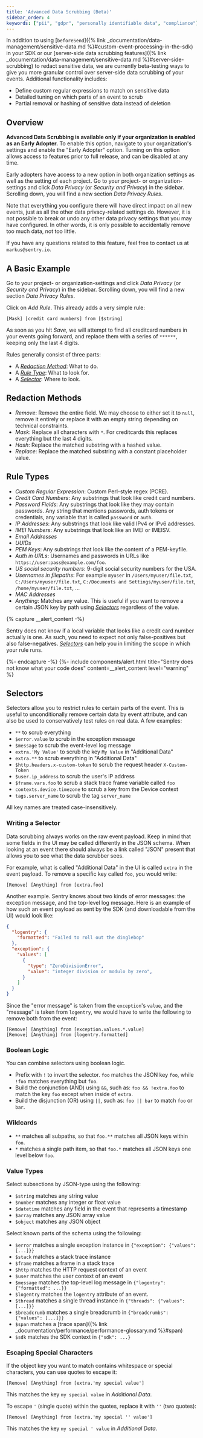 ```yaml
---
title: 'Advanced Data Scrubbing (Beta)'
sidebar_order: 4
keywords: ["pii", "gdpr", "personally identifiable data", "compliance"]
---
```


In addition to using [`beforeSend`]({% link _documentation/data-management/sensitive-data.md %}#custom-event-processing-in-the-sdk) in your SDK or our [server-side data scrubbing features]({% link _documentation/data-management/sensitive-data.md %}#server-side-scrubbing) to redact sensitive data, we are currently beta-testing ways to give you more granular control over server-side data scrubbing of your events. Additional functionality includes:

* Define custom regular expressions to match on sensitive data
* Detailed tuning on which parts of an event to scrub
* Partial removal or hashing of sensitive data instead of deletion

## Overview

**Advanced Data Scrubbing is available only if your organization is enabled as an Early Adopter.** To enable this option, navigate to your organization's settings and enable the "Early Adopter" option. Turning on this option allows access to features prior to full release, and can be disabled at any time.

Early adopters have access to a new option in both organization settings as well as the setting of each project. Go to your project- or organization-settings and click _Data Privacy_ (or _Security
and Privacy_) in the sidebar. Scrolling down, you will find a new section _Data Privacy Rules_.

Note that everything you configure there will have direct impact on all new events, just as all the other data privacy-related settings do. However, it is not possible to break or undo any other data privacy settings that you may have configured. In other words, it is only possible to accidentally remove too much data, not too little.

If you have any questions related to this feature, feel free to contact us at `markus@sentry.io`.

## A Basic Example

Go to your project- or organization-settings and click _Data Privacy_ (or _Security and Privacy_) in the sidebar. Scrolling down, you will find a new section _Data Privacy Rules_.

Click on _Add Rule_. This already adds a very simple rule:

```
[Mask] [credit card numbers] from [$string]
```

As soon as you hit _Save_, we will attempt to find all creditcard numbers in your events going forward, and replace them with a series of `******`, keeping only the last 4 digits.

Rules generally consist of three parts:

- A [_Redaction Method_](#redaction-methods): What to do.
- A [_Rule Type_](#rule-types): What to look for.
- A [_Selector_](#selectors): Where to look.

## Redaction Methods

- _Remove_: Remove the entire field. We may choose to either set it to `null`, remove it entirely or replace it with an empty string depending on technical constraints.
- _Mask_: Replace all characters with `*`. For creditcards this replaces everything but the last 4 digits.
- _Hash_: Replace the matched substring with a hashed value.
- _Replace_: Replace the matched substring with a constant placeholder value.

## Rule Types

- _Custom Regular Expression_: Custom Perl-style regex (PCRE).
- _Credit Card Numbers_: Any substrings that look like credit card numbers.
- _Password Fields_: Any substrings that look like they may contain passwords. Any string that mentions passwords, auth tokens or credentials, any variable that is called `password` or `auth`.
- _IP Addresses_: Any substrings that look like valid IPv4 or IPv6 addresses.
- _IMEI Numbers_: Any substrings that look like an IMEI or IMEISV.
- _Email Addresses_
- _UUIDs_
- _PEM Keys_: Any substrings that look like the content of a PEM-keyfile.
- _Auth in URLs_: Usernames and passwords in URLs like `https://user:pass@example.com/foo`.
- _US social security numbers_: 9-digit social security numbers for the USA.
- _Usernames in filepaths_: For example `myuser` in `/Users/myuser/file.txt`, `C:/Users/myuser/file.txt`, `C:/Documents and Settings/myuser/file.txt`, `/home/myuser/file.txt`, ...
- _MAC Addresses_
- _Anything_: Matches any value. This is useful if you want to remove a certain JSON key by path using [_Selectors_](#selectors) regardless of the value.

{% capture __alert_content -%}

Sentry does not know if a local variable that looks like a credit card number actually is one. As such, you need to expect not only false-positives but also false-negatives. [_Selectors_](#selectors) can help you in limiting the scope in which your rule runs.

{%- endcapture -%}
{%- include components/alert.html
  title="Sentry does not know what your code does"
  content=__alert_content
  level="warning"
%}


## Selectors

Selectors allow you to restrict rules to certain parts of the event. This is useful to unconditionally remove certain data by event attribute, and can also be used to conservatively test rules on real data. A few examples:

* `**` to scrub everything
* `$error.value` to scrub in the exception message
* `$message` to scrub the event-level log message
* `extra.'My Value'` to scrub the key `My Value` in "Additional Data"
* `extra.**` to scrub everything in "Additional Data"
* `$http.headers.x-custom-token` to scrub the request header `X-Custom-Token`
* `$user.ip_address` to scrub the user's IP address
* `$frame.vars.foo` to scrub a stack trace frame variable called `foo`
* `contexts.device.timezone` to scrub a key from the Device context
* `tags.server_name` to scrub the tag `server_name`

All key names are treated case-insensitively.

### Writing a Selector

Data scrubbing always works on the raw event payload. Keep in mind that some fields in the UI may be called differently in the JSON schema. When looking at an event there should always be a link called "JSON" present that allows you to see what the data scrubber sees.

For example, what is called "Additional Data" in the UI is called `extra` in the event payload. To remove a specific key called `foo`, you would write:

```
[Remove] [Anything] from [extra.foo]
```

Another example. Sentry knows about two kinds of error messages: the exception message, and the top-level log message. Here is an example of how such an event payload as sent by the SDK (and downloadable from the UI) would look like:

```json
{
  "logentry": {
    "formatted": "Failed to roll out the dinglebop"
  },
  "exception": {
    "values": [
      {
        "type": "ZeroDivisionError",
        "value": "integer division or modulo by zero",
      }
    ]
  }
}
```

Since the "error message" is taken from the `exception`'s `value`, and the "message" is taken from `logentry`, we would have to write the following to remove both from the event:

```
[Remove] [Anything] from [exception.values.*.value]
[Remove] [Anything] from [logentry.formatted]
```

### Boolean Logic

You can combine selectors using boolean logic.

* Prefix with `!` to invert the selector. `foo` matches the JSON key `foo`, while `!foo` matches everything but `foo`.
* Build the conjunction (AND) using `&&`, such as: `foo && !extra.foo` to match the key `foo` except when inside of `extra`.
* Build the disjunction (OR) using `||`, such as: `foo || bar` to match `foo` or `bar`.

### Wildcards

* `**` matches all subpaths, so that `foo.**` matches all JSON keys within `foo`.
* `*` matches a single path item, so that `foo.*` matches all JSON keys one level below `foo`.

### Value Types

Select subsections by JSON-type using the following:

* `$string` matches any string value
* `$number` matches any integer or float value
* `$datetime` matches any field in the event that represents a timestamp
* `$array` matches any JSON array value
* `$object` matches any JSON object

Select known parts of the schema using the following:

* `$error` matches a single exception instance in `{"exception": {"values": [...]}}`
* `$stack` matches a stack trace instance
* `$frame` matches a frame in a stack trace
* `$http` matches the HTTP request context of an event
* `$user` matches the user context of an event
* `$message` matches the top-level log message in `{"logentry": {"formatted": ...}}`
* `$logentry` matches the `logentry` attribute of an event.
* `$thread` matches a single thread instance in `{"threads": {"values": [...]}}`
* `$breadcrumb` matches a single breadcrumb in `{"breadcrumbs": {"values": [...]}}`
* `$span` matches a [trace span]({% link _documentation/performance/performance-glossary.md %}#span)
* `$sdk` matches the SDK context in `{"sdk": ...}`

### Escaping Special Characters

If the object key you want to match contains whitespace or special characters, you can use quotes to escape it:

```
[Remove] [Anything] from [extra.'my special value']
```

This matches the key `my special value` in _Additional Data_.

To escape `'` (single quote) within the quotes, replace it with `''` (two quotes):

```
[Remove] [Anything] from [extra.'my special '' value']
```

This matches the key `my special ' value` in _Additional Data_.
